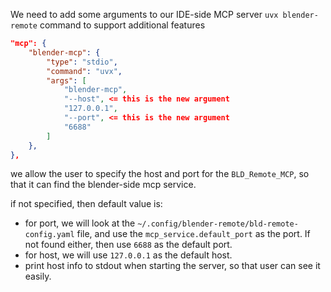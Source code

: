 We need to add some arguments to our IDE-side MCP server `uvx blender-remote` command to support additional features

```json
"mcp": {
    "blender-mcp": {
        "type": "stdio",
        "command": "uvx",
        "args": [
            "blender-mcp",
            "--host", <= this is the new argument
            "127.0.0.1",
            "--port", <= this is the new argument
            "6688"
        ]
    },
},
```

we allow the user to specify the host and port for the `BLD_Remote_MCP`, so that it can find the blender-side mcp service.

if not specified, then default value is:
- for port, we will look at the `~/.config/blender-remote/bld-remote-config.yaml` file, and use the `mcp_service.default_port` as the port. If not found either, then use `6688` as the default port.
- for host, we will use `127.0.0.1` as the default host.
- print host info to stdout when starting the server, so that user can see it easily.